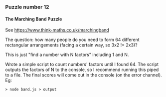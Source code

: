 ### Puzzle number 12
#### The Marching Band Puzzle

See https://www.think-maths.co.uk/marchingband

The question: how many people do you need to form 64 different rectangular arrangements (facing a certain way, so 3x2 != 2x3)?

This is just "find a number with N factors" including 1 and N.

Wrote a simple script to count numbers' factors until I found 64. The script outputs the factors of N to the console, so I recommend running this piped to a file. The final scores will come out in the console (on the error channel). Eg:

```> node band.js > output```
